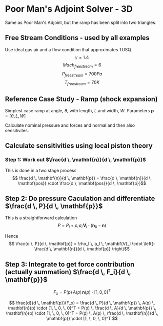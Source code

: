# Poor Man's Adjoint Solver - 3D

Same as Poor Man's Adjoint, but the ramp has been split into two triangles. 


## Free Stream Conditions - used by all examples

Use ideal gas air and a flow condition that approximates TUSQ
$$\gamma = 1.4$$
$$ Mach_{freestream} = 6$$
$$ P_{freestream} = 700 Pa$$
$$ T_{freestream} = 70 K$$


## Reference Case Study - Ramp (shock expansion)

Simplest case ramp at angle, $\theta$, with length, $L$ and width, $W$.
Parameters $\mathbf{p} = [\theta, \, L, \, W]$

Calculate nominal pressure and forces and normal and then also sensitivites. 


## Calculate sensitivities using local piston theory

### Step 1: Work out $\frac{d \, \mathbf{n}}{d \, \mathbf{p}}$

This is done in a two stage process
$$ \frac{d \, \mathbf{n}}{d \, \mathbf{p}} = \frac{d \, \mathbf{n}}{d \, \mathbf{pos}} \cdot \frac{d \, \mathbf{pos}}{d \, \mathbf{p}}$$ 



## Step 2: Do pressure Caculation and differentiate $\frac{d \, P}{d \, \mathbf{p}}$

This is a straightforward calculation
$$ P = P_l + \rho_l \, a_l \, \mathbf{V}_l \cdot \left( \mathbf{n}_0 - \mathbf{n} \right)$$

Hence
$$ \frac{d \, P}{d \, \mathbf{p}} = \rho_l \, a_l \, \mathbf{V}_l \cdot  \left(- \frac{d \, \mathbf{n}}{d \, \mathbf{p}} \right)$$



## Step 3: Integrate to get force contribution (actually summation) $\frac{d \, F_i}{d \, \mathbf{p}}$

$$ F_x = P(p) \, A(p) \, \mathbf{n}(p) \cdot [1, \, 0, \, 0]^T $$

$$ \frac{d}{d \, \mathbf{p}}(F_x) = \frac{d \, P}{d \, \mathbf{p}} \, A(p) \, \mathbf{n}(p) \cdot [1, \, 0, \, 0]^T 
                      + P(p) \, \frac{d \, A}{d \, \mathbf{p}} \, \mathbf{n}(p) \cdot [1, \, 0, \, 0]^T
                      + P(p) \, A(p) \, \frac{d \, \mathbf{n}}{d \, \mathbf{p}} \cdot [1, \, 0, \, 0]^T $$


